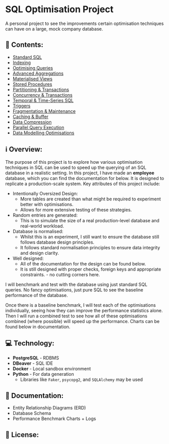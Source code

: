 # SQL Optimisation Project
A personal project to see the improvements certain optimisation techniques can have on a large, mock company database.

## 📖 Contents:
- [Standard SQL](docs/01_baseline_sql.md)
- [Indexing](docs/02_indexing.md)
- [Optimising Queries](docs/03_query_optimisation.md)
- [Advanced Aggregations](docs/04_advanced_aggregations.md)
- [Materialised Views](docs/05_materialised_views.md)
- [Stored Procedures](docs/06_stored_procedures.md)
- [Partitioning & Transactions](docs/07_partitioning_and_transactions.md)
- [Concurrency & Transactions](docs/08_concurrency_and_transactions.md)
- [Temporal & Time-Series SQL](docs/09_temporal_timeseries.md)
- [Triggers](docs/10_triggers.md)
- [Fragmentation & Maintenance](docs/11_fragmentation_and_maintenance.md)
- [Caching & Buffer](docs/12_caching_and_buffer.md)
- [Data Compression](docs/13_data_compression.md)
- [Parallel Query Execution](docs/14_parallel_query_execution.md)
- [Data Modelling Optimisations](docs/15_data_modelling_optimisations.md)

## ℹ️ Overview:
The purpose of this project is to explore how various optimisation techniques in SQL can be used to speed up the querying of an SQL database in a realistic setting.
In this project, I have made an **employee** database, which you can find the documentation for below. It is designed to replicate a production-scale system. Key attributes of this project include:
- Intentionally Oversized Design:
  * More tables are created than what might be required to experiment better with optimisations.
  * Allows for more extensive testing of these strategies.
- Random entries are generated:
  * This is to simulate the size of a real production-level database and real-world workload.
- Database is normalised:
  * Whilst this is an experiment, I still want to ensure the database still follows database design principles.
  * It follows standard normalisation principles to ensure data integrity and design clarity.
- Well designed:
  * All of the documentation for the design can be found below.
  * It is still designed with proper checks, foreign keys and appropriate constraints. - no cutting corners here.

I will benchmark and test with the database using just standard SQL queries. No fancy optimisations, just pure SQL to see the baseline performance of the database.

Once there is a baseline benchmark, I will test each of the optimisations individually, seeing how they can improve the performance statistics alone. Then I will run a combined test to see how all of these optimisations combined (where possible) will speed up the performance. Charts can be found below in documentation.

## 💻 Technology:
- **PostgreSQL** - RDBMS
- **DBeaver** - SQL IDE
- **Docker** - Local sandbox environment
- **Python** - For data generation
  * Libraries like ```Faker```, ```psycopg2```, and ```SQLAlchemy``` may be used

## 📂 Documentation:
- Entity Relationship Diagrams (ERD)
- Database Schema
- Performance Benchmark Charts + Logs

## 📄 License:
